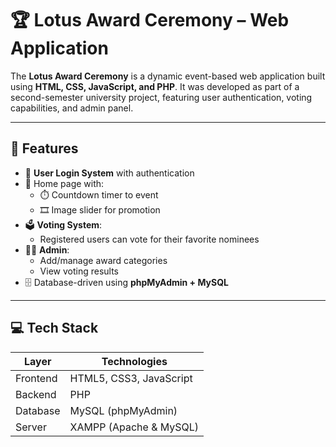 # 🏆 Lotus Award Ceremony – Web Application

The **Lotus Award Ceremony** is a dynamic event-based web application built using **HTML, CSS, JavaScript, and PHP**. It was developed as part of a second-semester university project, featuring user authentication, voting capabilities, and admin panel.

---

## 🚀 Features

- 🔐 **User Login System** with authentication
- 🎉 Home page with:
  - ⏱️ Countdown timer to event
  - 🎞️ Image slider for promotion
- 🗳️ **Voting System**:
  - Registered users can vote for their favorite nominees
- 🧑‍💼 **Admin**:
  - Add/manage award categories
  - View voting results
- 🗄️ Database-driven using **phpMyAdmin + MySQL**

---

## 💻 Tech Stack

| Layer         | Technologies              |
|---------------|---------------------------|
| Frontend      | HTML5, CSS3, JavaScript   |
| Backend       | PHP                       |
| Database      | MySQL (phpMyAdmin)        |
| Server        | XAMPP (Apache & MySQL)    |
